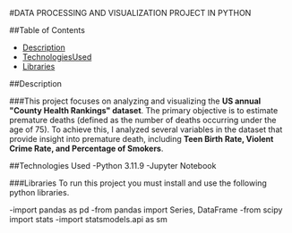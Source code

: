 #DATA PROCESSING AND VISUALIZATION PROJECT IN PYTHON

##Table of Contents
- [Description](#Description)
- [TechnologiesUsed](#TechnologiesUsed)
- [Libraries](#Libraries)

##Description

###This project focuses on analyzing and visualizing the **US annual "County Health Rankings" dataset**. The primary objective is to estimate premature deaths (defined as the number of deaths occurring under the age of 75). To achieve this, I analyzed several variables in the dataset that provide insight into premature death, including **Teen Birth Rate, Violent Crime Rate, and Percentage of Smokers**.

##Technologies Used
-Python 3.11.9
-Jupyter Notebook

###Libraries
To run this project you must install and use the following python libraries.

-import pandas as pd
-from pandas import Series, DataFrame
-from scipy import stats
-import statsmodels.api as sm
